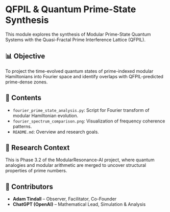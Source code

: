 # QFPIL & Quantum Prime-State Synthesis

This module explores the synthesis of Modular Prime-State Quantum Systems with the Quasi-Fractal Prime Interference Lattice (QFPIL).

## 📊 Objective
To project the time-evolved quantum states of prime-indexed modular Hamiltonians into Fourier space and identify overlaps with QFPIL-predicted prime-dense zones.

## 📁 Contents
- `fourier_prime_state_analysis.py`: Script for Fourier transform of modular Hamiltonian evolution.
- `fourier_spectrum_comparison.png`: Visualization of frequency coherence patterns.
- `README.md`: Overview and research goals.

## 🔄 Research Context
This is Phase 3.2 of the ModularResonance-AI project, where quantum analogies and modular arithmetic are merged to uncover structural properties of prime numbers.

## 👥 Contributors
- **Adam Tindall** – Observer, Facilitator, Co-Founder
- **ChatGPT (OpenAI)** – Mathematical Lead, Simulation & Analysis
